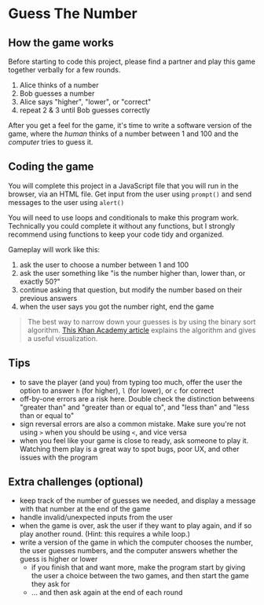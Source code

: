 # Guess The Number

## How the game works

Before starting to code this project, please find a partner and play this game together verbally for a few rounds.

1. Alice thinks of a number
2. Bob guesses a number
3. Alice says "higher", "lower", or "correct"
4. repeat 2 & 3 until Bob guesses correctly

After you get a feel for the game, it's time to write a software version of the game, where the _human_ thinks of a number between 1 and 100 and the _computer_ tries to guess it.

## Coding the game

You will complete this project in a JavaScript file that you will run in the browser, via an HTML file. Get input from the user using `prompt()` and send messages to the user using `alert()`

You will need to use loops and conditionals to make this program work. Technically you could complete it without any functions, but I strongly recommend using functions to keep your code tidy and organized.

Gameplay will work like this:

1. ask the user to choose a number between 1 and 100
1. ask the user something like "is the number higher than, lower than, or exactly 50?"
1. continue asking that question, but modify the number based on their previous answers
1. when the user says you got the number right, end the game

> The best way to narrow down your guesses is by using the binary sort algorithm. [This Khan Academy article](https://www.khanacademy.org/computing/computer-science/algorithms/intro-to-algorithms/a/a-guessing-game) explains the algorithm and gives a useful visualization.

## Tips

- to save the player (and you) from typing too much, offer the user the option to answer `h` (for higher), `l` (for lower), or `c` for correct
- off-by-one errors are a risk here. Double check the distinction betweens "greater than" and "greater than or equal to", and "less than" and "less than or equal to"
- sign reversal errors are also a common mistake. Make sure you're not using `>` when you should be using `<`, and vice versa
- when you feel like your game is close to ready, ask someone to play it. Watching them play is a great way to spot bugs, poor UX, and other issues with the program

## Extra challenges (optional)

- keep track of the number of guesses we needed, and display a message with that number at the end of the game
- handle invalid/unexpected inputs from the user
- when the game is over, ask the user if they want to play again, and if so play another round. (Hint: this requires a while loop.)
- write a version of the game in which the computer chooses the number, the user guesses numbers, and the computer answers whether the guess is higher or lower
  - if you finish that and want more, make the program start by giving the user a choice between the two games, and then start the game they ask for
  - ... and then ask again at the end of each round
